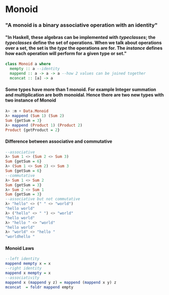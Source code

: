 # Monoid

### "A monoid is a binary associative operation with an identity"

#### "In Haskell, these algebras can be implemented with *typeclasses*; the *typeclasses* define the set of operations. When we talk about operations over a set, the set is the *type* the operations are for. The *instance* defines how each operation will perform for a given type or set."
```haskell
class Monoid a where
  mempty :: a --identity
  mappend :: a -> a -> a --how 2 values can be joined together
  mconcat :: [a] -> a
```

#### Some types have more than 1 monoid. For example Integer summation and multiplication are both monoidal. Hence there are two new types with two instance of Monoid
```haskell
λ> :m + Data.Monoid
λ> mappend (Sum 1) (Sum 2)
Sum {getSum = 3}
λ> mappend (Product 1) (Product 2)
Product {getProduct = 2}
```

#### Difference between associative and commutative
```haskell
--associative
λ> Sum 1 <> (Sum 2 <> Sum 3)
Sum {getSum = 6}
λ> (Sum 1 <> Sum 2) <> Sum 3
Sum {getSum = 6}
--commutative
λ> Sum 1 <> Sum 2
Sum {getSum = 3}
λ> Sum 2 <> Sum 1
Sum {getSum = 3}
--associative but not commutative
λ> "hello" <> (" " <> "world")
"hello world"
λ> ("hello" <> " ") <> "world"
"hello world"
λ> "hello " <> "world"
"hello world"
λ> "world" <> "hello "
"worldhello "
```

#### Monoid Laws
```haskell
--left identity
mappend mempty x = x
--right identity
mappend x mempty = x
--associativity
mappend x (mappend y z) = mappend (mappend x y) z
mconcat  = foldr mappend empty
```
